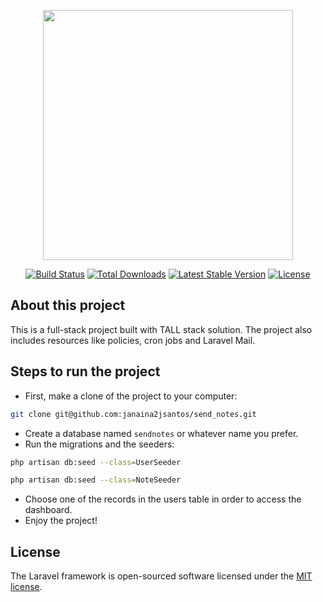 <p align="center"><a href="https://laravel.com" target="_blank"><img src="https://raw.githubusercontent.com/laravel/art/master/logo-lockup/5%20SVG/2%20CMYK/1%20Full%20Color/laravel-logolockup-cmyk-red.svg" width="400"></a></p>

<p align="center">
<a href="https://travis-ci.org/laravel/framework"><img src="https://travis-ci.org/laravel/framework.svg" alt="Build Status"></a>
<a href="https://packagist.org/packages/laravel/framework"><img src="https://img.shields.io/packagist/dt/laravel/framework" alt="Total Downloads"></a>
<a href="https://packagist.org/packages/laravel/framework"><img src="https://img.shields.io/packagist/v/laravel/framework" alt="Latest Stable Version"></a>
<a href="https://packagist.org/packages/laravel/framework"><img src="https://img.shields.io/packagist/l/laravel/framework" alt="License"></a>
</p>

## About this project

This is a full-stack project built with TALL stack solution. The project also includes resources like
policies, cron jobs and Laravel Mail.


## Steps to run the project

- First, make a clone of the project to your computer:
```bash
git clone git@github.com:janaina2jsantos/send_notes.git
```
- Create a database named `sendnotes` or whatever name you prefer.
- Run the migrations and the seeders:
```bash
php artisan db:seed --class=UserSeeder

```
```bash
php artisan db:seed --class=NoteSeeder

```
- Choose one of the records in the users table in order to access the dashboard.
- Enjoy the project!


## License

The Laravel framework is open-sourced software licensed under the [MIT license](https://opensource.org/licenses/MIT).

